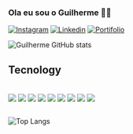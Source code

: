 
### Ola eu sou o Guilherme ✋🏻

[![Instagram](https://img.shields.io/badge/Instagram-E4405F?style=for-the-badge&logo=instagram&logoColor=white)](https://www.instagram.com/guilhercarv/)
[![Linkedin](https://img.shields.io/badge/LinkedIn-0077B5?style=for-the-badge&logo=linkedin&logoColor=white)](https://www.linkedin.com/in/guilherme-carvalho-980460281/)
[![Portifolio](https://img.shields.io/badge/website-000000?style=for-the-badge&logo=About.me&logoColor=white)](https://portifolionext.netlify.app/)

![Guilherme GitHub stats](https://github-readme-stats.vercel.app/api?username=GuilhermeCarv1&show_icons=true&theme=dark)


## Tecnology 

<div style="display:inline_block"><br/>
<img align="center" alta="react" src="https://img.shields.io/badge/React-20232A?style=for-the-badge&logo=react&logoColor=61DAFB">
<img align="center" alta="php" src="https://img.shields.io/badge/PHP-777BB4?style=for-the-badge&logo=php&logoColor=white">
<img align="center" alta="javaScript" src="https://img.shields.io/badge/JavaScript-F7DF1E?style=for-the-badge&logo=javascript&logoColor=black">
<img align="center" alta="Node" src="https://img.shields.io/badge/Node.js-43853D?style=for-the-badge&logo=node.js&logoColor=white">
<img align="center" alta="Tailwind" src="https://img.shields.io/badge/Tailwind_CSS-38B2AC?style=for-the-badge&logo=tailwind-css&logoColor=white">
<img align="center" alta="Bootstrap" src="https://img.shields.io/badge/Bootstrap-563D7C?style=for-the-badge&logo=bootstrap&logoColor=white">
<img align="center" alta="Jquery" src="https://img.shields.io/badge/jQuery-0769AD?style=for-the-badge&logo=jquery&logoColor=white">
<img align="center" alta="CSS" src="	https://img.shields.io/badge/CSS-239120?&style=for-the-badge&logo=css3&logoColor=white">
<img align="center" alta="Jquery" src="https://img.shields.io/badge/HTML5-E34F26?style=for-the-badge&logo=html5&logoColor=white">
</div> <br>

![Top Langs](https://github-readme-stats.vercel.app/api/top-langs/?username=GuilhermeCarv1&layout=compact)

